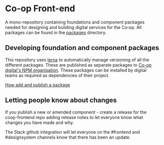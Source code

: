 # Co-op Front-end

A mono-repository containing foundations and component packages needed for designing and building digital services for the Co‑op. All packages can be found in the [packages](./packages) directory.

## Developing foundation and component packages

This repository uses [lerna](https://github.com/lerna/lerna) to automatically manage versioning of all the different packages. These are published as separate packages to [Co-op digital's NPM organisation](https://www.npmjs.com/org/coopdigital). These packages can be installed by digital teams as required as dependencies of their project.

[How add and publish a package](https://github.com/coopdigital/coop-frontend/blob/master/packages/README.md)

## Letting people know about changes

If you publish a new or amended component - create a release for the coop-frontend repo adding release notes to let everyone know what changes you have made and why.

The Slack github integration will let everyone on the #frontend and #designsystem channels know that there has been an update.
